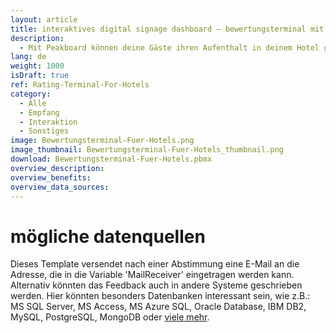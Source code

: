 ```yaml
---
layout: article
title: interaktives digital signage dashboard – bewertungsterminal mit e-mail-benachrichtigung
description: 
  - Mit Peakboard können deine Gäste ihren Aufenthalt in deinem Hotel ganz einfach mittels eines Touchscreens an der Rezeption bewerten. Diese Bewertungen kannst du dir blitzschnell per E-Mail zusenden lassen, um so jederzeit direkt Bescheid zu wissen. Jetzt herunterladen und für Aufmerksamkeit am Empfang sorgen!
lang: de
weight: 1000
isDraft: true
ref: Rating-Terminal-For-Hotels
category:
  - Alle
  - Empfang
  - Interaktion
  - Sonstiges
image: Bewertungsterminal-Fuer-Hotels.png
image_thumbnail: Bewertungsterminal-Fuer-Hotels_thumbnail.png
download: Bewertungsterminal-Fuer-Hotels.pbmx
overview_description:
overview_benefits:
overview_data_sources:
---
```

# mögliche datenquellen
Dieses Template versendet nach einer Abstimmung eine E-Mail an die Adresse, die in die Variable 'MailReceiver' eingetragen werden kann. Alternativ könnten das Feedback auch in andere Systeme geschrieben werden. Hier könnten besonders Datenbanken interessant sein, wie z.B.: MS SQL Server, MS Access, MS Azure SQL, Oracle Database, IBM DB2, MySQL, PostgreSQL, MongoDB oder [viele mehr](https://peakboard.com/schnittstellen/).
